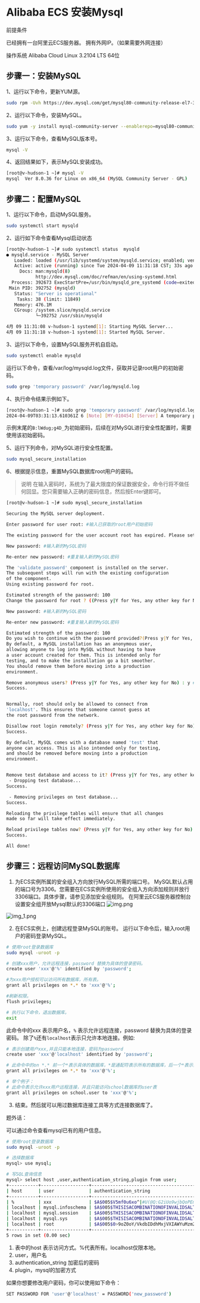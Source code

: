 # Alibaba ECS 安装Mysql

前提条件

已经拥有一台阿里云ECS服务器。
拥有外网IP。（如果需要外网连接）

操作系统
Alibaba Cloud Linux 3.2104 LTS 64位

## 步骤一：安装MySQL

1、运行以下命令，更新YUM源。
```Bash
sudo rpm -Uvh https://dev.mysql.com/get/mysql80-community-release-el7-3.noarch.rpm
```

2、运行以下命令，安装MySQL。

```Bash
sudo yum -y install mysql-community-server --enablerepo=mysql80-community --nogpgcheck
```
3、运行以下命令，查看MySQL版本号。
```Bash
mysql -V
```

4、返回结果如下，表示MySQL安装成功。

```Bash
[root@v-hudson-1 ~]# mysql -V
mysql  Ver 8.0.36 for Linux on x86_64 (MySQL Community Server - GPL)
```

## 步骤二：配置MySQL

1、运行以下命令，启动MySQL服务。

```Bash
sudo systemctl start mysqld
```

2、运行如下命令查看Mysql启动状态
```Bash
[root@v-hudson-1 ~]# sudo systemctl status  mysqld
● mysqld.service - MySQL Server
   Loaded: loaded (/usr/lib/systemd/system/mysqld.service; enabled; vendor preset: enabled)
   Active: active (running) since Tue 2024-04-09 11:31:18 CST; 33s ago
     Docs: man:mysqld(8)
           http://dev.mysql.com/doc/refman/en/using-systemd.html
  Process: 392673 ExecStartPre=/usr/bin/mysqld_pre_systemd (code=exited, status=0/SUCCESS)
 Main PID: 392752 (mysqld)
   Status: "Server is operational"
    Tasks: 38 (limit: 11849)
   Memory: 476.1M
   CGroup: /system.slice/mysqld.service
           └─392752 /usr/sbin/mysqld

4月 09 11:31:08 v-hudson-1 systemd[1]: Starting MySQL Server...
4月 09 11:31:18 v-hudson-1 systemd[1]: Started MySQL Server.
```

3、运行以下命令，设置MySQL服务开机自启动。
```Bash
sudo systemctl enable mysqld
```

运行以下命令，查看/var/log/mysqld.log文件，获取并记录root用户的初始密码。

```Bash
sudo grep 'temporary password' /var/log/mysqld.log
```

4、执行命令结果示例如下。
```Bash
[root@v-hudson-1 ~]# sudo grep 'temporary password' /var/log/mysqld.log
2024-04-09T03:31:13.610361Z 6 [Note] [MY-010454] [Server] A temporary password is generated for root@localhost: B:lWdug;g4D_
```
示例末尾的`B:lWdug;g4D_`为初始密码，后续在对MySQL进行安全性配置时，需要使用该初始密码。

5、运行下列命令，对MySQL进行安全性配置。

```Bash
sudo mysql_secure_installation
```

6、根据提示信息，重置MySQL数据库root用户的密码。

> 说明 在输入密码时，系统为了最大限度的保证数据安全，命令行将不做任何回显。您只需要输入正确的密码信息，然后按Enter键即可。

```Bash
[root@v-hudson-1 ~]# sudo mysql_secure_installation

Securing the MySQL server deployment.

Enter password for user root: #输入已获取的root用户初始密码

The existing password for the user account root has expired. Please set a new password.

New password: #输入新的MySQL密码

Re-enter new password: #重复输入新的MySQL密码

The 'validate_password' component is installed on the server.
The subsequent steps will run with the existing configuration
of the component.
Using existing password for root.

Estimated strength of the password: 100
Change the password for root ? ((Press y|Y for Yes, any other key for No) : y # 是否更新root用户账号密码

New password: #输入新的MySQL密码

Re-enter new password: #重复输入新的MySQL密码

Estimated strength of the password: 100
Do you wish to continue with the password provided?(Press y|Y for Yes, any other key for No) : y
By default, a MySQL installation has an anonymous user,
allowing anyone to log into MySQL without having to have
a user account created for them. This is intended only for
testing, and to make the installation go a bit smoother.
You should remove them before moving into a production
environment.

Remove anonymous users? (Press y|Y for Yes, any other key for No) : y #输入Y删除MySQL默认的匿名用户。
Success.


Normally, root should only be allowed to connect from
'localhost'. This ensures that someone cannot guess at
the root password from the network.

Disallow root login remotely? (Press y|Y for Yes, any other key for No) : y #输入Y禁止root远程登录。
Success.

By default, MySQL comes with a database named 'test' that
anyone can access. This is also intended only for testing,
and should be removed before moving into a production
environment.


Remove test database and access to it? (Press y|Y for Yes, any other key for No) : y  #输入Y删除test库以及对test库的访问权限。
 - Dropping test database...
Success.

 - Removing privileges on test database...
Success.

Reloading the privilege tables will ensure that all changes
made so far will take effect immediately.

Reload privilege tables now? (Press y|Y for Yes, any other key for No) : y #输入Y重新加载授权表。
Success.

All done!
```

## 步骤三：远程访问MySQL数据库
1. 为ECS实例所属的安全组入方向放行MySQL所需的端口号。 MySQL默认占用的端口号为3306。您需要在ECS实例所使用的安全组入方向添加规则并放行3306端口。具体步骤，请参见添加安全组规则。 在阿里云ECS服务器控制台设置安全组开放Mysql默认的3306端口
![img.png](../../images/MySql/images/img.png)

![img_1.png](../../images/MySql/images/img_1.png)

2. 在ECS实例上，创建远程登录MySQL的账号。 运行以下命令后，输入root用户的密码登录MySQL。
```Bash
# 使用root登录数据库
sudo mysql -uroot -p

# 创建xxx用户，允许远程连接，password 替换为具体的登录密码。
create user 'xxx'@'%' identified by 'password'; 

#为xxx用户授权可以访问所有数据库，所有表。
grant all privileges on *.* to 'xxx'@'%'; 

#刷新权限。
flush privileges; 

# 执行以下命令，退出数据库。
exit
```
此命令中的xxx 表示用户名，`%` 表示允许远程连接，password 替换为具体的登录密码。
除了`%`还有`localhost`表示只允许本地连接。例如:
```Bash
# 表示创建用户xxx,并且只能本地连接，密码为password
create user 'xxx'@'localhost' identified by 'password'; 
```

```Bash
# 此命令中的on *.* 前一个*表示具体的数据库，*是通配符表示所有的数据库，后一个*表示具体的表，*是通配符表示所有的表
grant all privileges on *.* to 'xxx'@'%'; 

# 举个例子：
# 此命令表示允许xxx用户远程连接，并且只能访问school数据库的user表
grant all privileges on school.user to 'xxx'@'%'; 
```

3. 结束。然后就可以用过数据库连接工具等方式连接数据库了。

题外话：

可以通过命令查看mysql已有的用户信息。

```Bash
# 使用root登录数据库
sudo mysql -uroot -p

# 选择数据库
mysql> use mysql;

# 写SQL查询信息 
mysql> select host ,user,authentication_string,plugin from user;
+-----------+------------------+------------------------------------------------------------------------+-----------------------+
| host      | user             | authentication_string                                                  | plugin                |
+-----------+------------------+------------------------------------------------------------------------+-----------------------+
| %         | xxx              | $A$005$V5mf0u6xo^|#U(@Q:G2iUo9wjbQoPEm/rmzlhxLU5w.DEpePr1emHXT0cH6cA   | caching_sha2_password |
| localhost | mysql.infoschema | $A$005$THISISACOMBINATIONOFINVALIDSALTANDPASSWORDTHATMUSTNEVERBRBEUSED | caching_sha2_password |
| localhost | mysql.session    | $A$005$THISISACOMBINATIONOFINVALIDSALTANDPASSWORDTHATMUSTNEVERBRBEUSED | caching_sha2_password |
| localhost | mysql.sys        | $A$005$THISISACOMBINATIONOFINVALIDSALTANDPASSWORDTHATMUSTNEVERBRBEUSED | caching_sha2_password |
| localhost | root             | $A$005$0>9oZ0oY/VkdbIDdhMxjVXIAWYuMzm2b1rsuY8OFiwi4x4                  | caching_sha2_password |
+-----------+------------------+------------------------------------------------------------------------+-----------------------+
5 rows in set (0.00 sec)
```

1. 表中的host 表示访问方式。%代表所有。localhost仅限本地。
2. user，用户名
3. authentication_string 加密后的密码
4. plugin，mysql的加密方式

如果你想要修改用户密码，你可以使用如下命令：

```Bash
SET PASSWORD FOR 'user'@'localhost' = PASSWORD('new_password')
```


